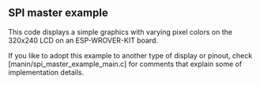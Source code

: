 ## SPI master example

This code displays a simple graphics with varying pixel colors on the 320x240 LCD on an ESP-WROVER-KIT board.

If you like to adopt this example to another type of display or pinout, check [manin/spi_master_example_main.c] for comments that explain some of implementation details.
